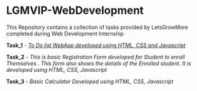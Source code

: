 # LGMVIP-WebDevelopment

This Repository contains a collection of tasks provided by LetsGrowMore completed during Web Development Internship

**Task_1** - [*To Do list WebApp developed using HTML, CSS and Javascript*](http://sachinkumarverma.github.io/LGMVIP-WebDevelopment/Task_1_ToDo_WebApp)

**Task_2** - *This is basic Registration Form developed for Student to enroll Themselves . This form also shows the details of the Enrolled student. 
         It is developed using HTML, CSS, Javascript*

**Task_3** - *Basic Calculator Developed using HTML, CSS, Javascript*
